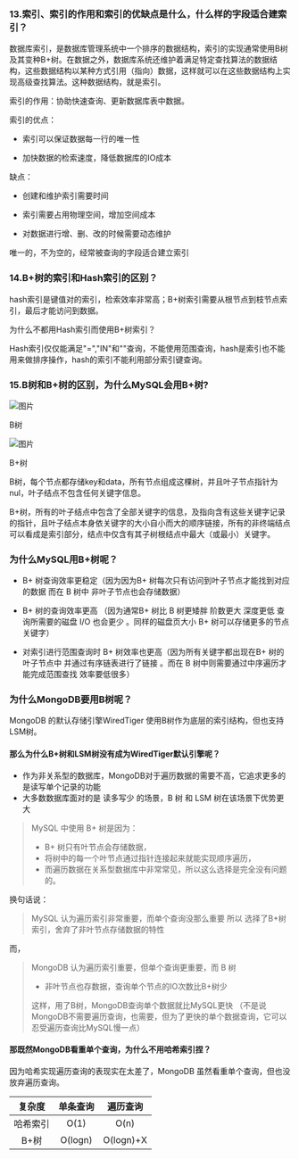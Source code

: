 ### 13.索引、索引的作用和索引的优缺点是什么，什么样的字段适合建索引？

数据库索引，是数据库管理系统中一个排序的数据结构，索引的实现通常使用B树及其变种B+树。在数据之外，数据库系统还维护着满足特定查找算法的数据结构，这些数据结构以某种方式引用（指向）数据，这样就可以在这些数据结构上实现高级查找算法。这种数据结构，就是索引。

索引的作用：协助快速查询、更新数据库表中数据。

索引的优点：

-   索引可以保证数据每一行的唯一性
    
-   加快数据的检索速度，降低数据库的IO成本
    

缺点：

-   创建和维护索引需要时间
    
-   索引需要占用物理空间，增加空间成本
    
-   对数据进行增、删、改的时候需要动态维护
    

唯一的，不为空的，经常被查询的字段适合建立索引

### 14.B+树的索引和Hash索引的区别？

hash索引是键值对的索引，检索效率非常高；B+树索引需要从根节点到枝节点索引，最后才能访问到数据。

为什么不都用Hash索引而使用B+树索引？

Hash索引仅仅能满足"=","IN"和""查询，不能使用范围查询，hash是索引也不能用来做排序操作，hash的索引不能利用部分索引键查询。

### 15.B树和B+树的区别，为什么MySQL会用B+树?

![图片](https://mmbiz.qpic.cn/mmbiz_jpg/vI9nYe94fsEorJ2oVibEB49RdbyXWEBk0lloemZq97lOhkG98WA4txibicMhz6gxGmicnibZ5dIMNKKuQSPTRkZhTug/640?wx_fmt=jpeg&tp=webp&wxfrom=5&wx_lazy=1&wx_co=1)

B树

![图片](https://mmbiz.qpic.cn/mmbiz_jpg/vI9nYe94fsEorJ2oVibEB49RdbyXWEBk0MBUzgUBmOCGtDgAI5oEUKBk230hxn82Ep1vc8TicscPqG7RrRt3Dnaw/640?wx_fmt=jpeg&tp=webp&wxfrom=5&wx_lazy=1&wx_co=1)

B+树

B树，每个节点都存储key和data，所有节点组成这棵树，并且叶子节点指针为nul，叶子结点不包含任何关键字信息。

B+树，所有的叶子结点中包含了全部关键字的信息，及指向含有这些关键字记录的指针，且叶子结点本身依关键字的大小自小而大的顺序链接，所有的非终端结点可以看成是索引部分，结点中仅含有其子树根结点中最大（或最小）关键字。

### 为什么MySQL用B+树呢？

-   B+ 树查询效率更稳定（因为因为B+ 树每次只有访问到叶子节点才能找到对应的数据 而在 B 树中 非叶子节点也会存储数据）
    
-   B+ 树的查询效率更高 （因为通常B+ 树比 B 树更矮胖 阶数更大 深度更低 查询所需要的磁盘 I/O 也会更少 。同样的磁盘页大小 B+ 树可以存储更多的节点关键字）
    
-   对索引进行范围查询时 B+ 树效率也更高（因为所有关键字都出现在B+ 树的叶子节点中 并通过有序链表进行了链接 。而在 B 树中则需要通过中序遍历才能完成范围查找 效率要低很多）
    

### 为什么MongoDB要用B树呢？

MongoDB 的默认存储引擎WiredTiger 使用B树作为底层的索引结构，但也支持LSM树。

#### 那么为什么B+树和LSM树没有成为WiredTiger默认引擎呢？
- 作为非关系型的数据库，MongoDB对于遍历数据的需要不高，它追求更多的是读写单个记录的功能
- 大多数数据库面对的是 读多写少 的场景，B 树 和 LSM 树在该场景下优势更大

> MySQL 中使用 B+ 树是因为：
>- B+ 树只有叶节点会存储数据，
>- 将树中的每一个叶节点通过指针连接起来就能实现顺序遍历，
>- 而遍历数据在关系型数据库中非常常见，所以这么选择是完全没有问题的。

换句话说：

> MySQL 认为遍历索引非常重要，而单个查询没那么重要
> 所以 选择了B+树索引，舍弃了非叶节点存储数据的特性

而，

> MongoDB 认为遍历索引重要，但单个查询更重要，而 B 树
> - 非叶节点也存数据，查询单个节点的IO次数比B+树少
> 
> 这样，用了B树，MongoDB查询单个数据就比MySQL更快
> （不是说MongoDB不需要遍历查询，也需要，但为了更快的单个数据查询，它可以忍受遍历查询比MySQL慢一点）

#### 那既然MongoDB看重单个查询，为什么不用哈希索引捏？

因为哈希实现遍历查询的表现实在太差了，MongoDB 虽然看重单个查询，但也没放弃遍历查询。

|复杂度|单条查询|遍历查询|
|:-:|:-:|:-:|
|哈希索引|O(1)|O(n)|
|B+树|O(logn)|O(logn)+X|

